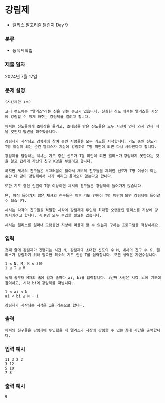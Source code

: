 # 강림제

- 엘리스 알고리즘 챌린지 Day 9

### 분류

- 동적계획법

### 제출 일자

2024년 7월 17일

### 문제 설명


    (시간제한 1초)
 
    코더 랜드에는 "엘리스"라는 신을 믿는 종교가 있습니다. 신실한 신도 체셔는 엘리스를 지상에 강림할 수 있게 해주는 강림제를 열려고 합니다. 
    
    체셔는 신도들에게 초대장을 돌리고, 초대장을 받은 신도들은 모두 자신이 언제 와서 언제 떠날 것인지 답변을 해주었습니다.

    강림제가 시작되고 강림제에 참여 중인 사람들은 모두 기도를 시작합니다. 기도 중인 신도가 T명 이상이 되는 순간 엘리스가 지상에 강림하고 T명 미만이 되면 다시 사라진다고 합니다. 
    
    강림제를 담당하는 체셔는 기도 중인 신도가 T명 미만이 되면 엘리스가 강림하지 못한다는 것을 알고 급하게 자신의 친구 K명을 부르려고 합니다.

    하지만 체셔의 친구들은 부끄러움이 많아서 체셔의 친구들을 제외한 신도가 T명 이상이 되는 순간 다 같이 강림제에서 나가 버리고 돌아오지 않는다고 합니다.
    
    또한 기도 중인 인원이 T명 이상이면 체셔의 친구들은 강림제에 들어가지 않습니다.
    
    단, 아직 들어가지 않은 체셔의 친구들은 이후 기도 인원이 T명 미만이 되면 강림제에 들어갈 수 있습니다.
    
    체셔는 각각의 친구들을 적절한 시각에 강림제에 투입해 최대한 오랫동안 엘리스를 지상에 강림시키려고 합니다. 꼭 K명 모두 투입할 필요는 없습니다.

    체셔는 엘리스를 얼마나 오랫동안 지상에 머물게 할 수 있는지 구하는 프로그램을 작성하세요.


### 입력 
    첫째 줄에 강림제가 진행되는 시간 N, 강림제에 초대한 신도의 수 M, 체셔의 친구 수 K, 엘리스가 강림하기 위해 필요한 최소의 기도 인원 T를 입력합니다. 모든 입력은 자연수입니다.

    1 ≤ N, M, K ≤ 300
    1 ≤ T ≤ M

    둘째 줄부터 M개의 줄에 걸쳐 줄마다 ai, bi를 입력합니다. i번째 사람은 시각 ai에 기도에 참여하고, 시각 bi에 강림제를 떠납니다.

    1 ≤ ai ≤ N
    ai < bi ≤ N + 1

    강림제가 시작되는 시각은 1을 기준으로 합니다.


 
### 출력 
    체셔의 친구들을 강림제에 투입했을 때 엘리스가 지상에 강림할 수 있는 최대 시간을 출력합니다.

### 입력 예시
    11 3 2 2
    3 12
    5 10
    7 8

### 출력 예시
    9  